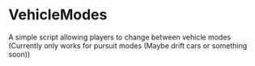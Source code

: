 # VehicleModes

A simple script allowing players to change between vehicle modes (Currently only works for pursuit modes (Maybe drift cars or something soon))